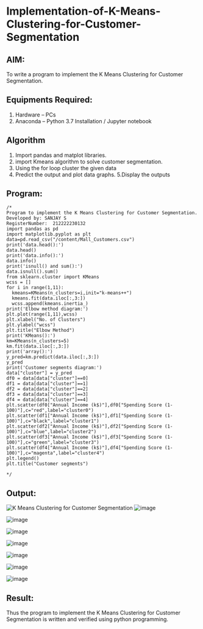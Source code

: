 # Implementation-of-K-Means-Clustering-for-Customer-Segmentation

## AIM:
To write a program to implement the K Means Clustering for Customer Segmentation.

## Equipments Required:
1. Hardware – PCs
2. Anaconda – Python 3.7 Installation / Jupyter notebook

## Algorithm
1. Import pandas and matplot libraries.
2. import Kmeans algorithm to solve customer segmentation.
3. Using the for loop cluster the given data
4. Predict the output and plot data graphs.
5.Display the outputs


## Program:
```
/*
Program to implement the K Means Clustering for Customer Segmentation.
Developed by: SANJAY S
RegisterNumber:  212222230132
import pandas as pd
import matplotlib.pyplot as plt
data=pd.read_csv("/content/Mall_Customers.csv")
print('data.head():')
data.head()
print('data.info():')
data.info()
print('isnull() and sum():')
data.isnull().sum()
from sklearn.cluster import KMeans
wcss = []
for i in range(1,11):
  kmeans=KMeans(n_clusters=i,init="k-means++")
  kmeans.fit(data.iloc[:,3:])
  wcss.append(kmeans.inertia_)
print('Elbow method diagram:')
plt.plot(range(1,11),wcss)
plt.xlabel("No. of Clusters")
plt.ylabel("wcss")
plt.title("Elbow Method")
print('KMeans():')
km=KMeans(n_clusters=5)
km.fit(data.iloc[:,3:])
print('array():')
y_pred=km.predict(data.iloc[:,3:])
y_pred
print('Customer segments diagram:')
data["cluster"] = y_pred
df0 = data[data["cluster"]==0]
df1 = data[data["cluster"]==1]
df2 = data[data["cluster"]==2]
df3 = data[data["cluster"]==3]
df4 = data[data["cluster"]==4]
plt.scatter(df0["Annual Income (k$)"],df0["Spending Score (1-100)"],c="red",label="cluster0")
plt.scatter(df1["Annual Income (k$)"],df1["Spending Score (1-100)"],c="black",label="cluster1")
plt.scatter(df2["Annual Income (k$)"],df2["Spending Score (1-100)"],c="blue",label="cluster2")
plt.scatter(df3["Annual Income (k$)"],df3["Spending Score (1-100)"],c="green",label="cluster3")
plt.scatter(df4["Annual Income (k$)"],df4["Spending Score (1-100)"],c="magenta",label="cluster4")
plt.legend()
plt.title("Customer segments")

*/
```

## Output:
![K Means Clustering for Customer Segmentation](sam.png)
![image](https://github.com/22002102/Implementation-of-K-Means-Clustering-for-Customer-Segmentation/assets/119091638/fbcd1e35-2b91-409d-8546-b6102ce69f5a)


![image](https://github.com/22002102/Implementation-of-K-Means-Clustering-for-Customer-Segmentation/assets/119091638/64e275e0-462c-46c9-bd2a-f96fdd1818d3)


![image](https://github.com/22002102/Implementation-of-K-Means-Clustering-for-Customer-Segmentation/assets/119091638/9fe28a96-e0a8-4abc-8a27-95b5a3b09639)


![image](https://github.com/22002102/Implementation-of-K-Means-Clustering-for-Customer-Segmentation/assets/119091638/6b27e53c-1add-4d42-95a2-df3ac9b0d118)


![image](https://github.com/22002102/Implementation-of-K-Means-Clustering-for-Customer-Segmentation/assets/119091638/9323f6c6-621c-4cff-b1cc-d67f65599482)


![image](https://github.com/22002102/Implementation-of-K-Means-Clustering-for-Customer-Segmentation/assets/119091638/6d79e92c-5cf3-4693-b4f4-26e88c28b53f)


![image](https://github.com/22002102/Implementation-of-K-Means-Clustering-for-Customer-Segmentation/assets/119091638/ab96f875-937f-4820-8933-84b7489085a4)


## Result:
Thus the program to implement the K Means Clustering for Customer Segmentation is written and verified using python programming.
